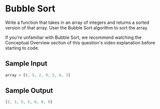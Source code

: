 # Bubble Sort

Write a function that takes in an array of integers and returns a sorted version of that array. User the Bubble Sort algorithm to sort the array.

If you're unfamiliar with Bubble Sort, we recommend watching the Conceptual Overview section of this question's video explanation before starting to code.

## Sample Input
```javascript
array = [8, 5, 2, 9, 5, 6, 3]
```

## Sample Output
```javascript
[2, 3, 5, 5, 6, 8, 9]
```
